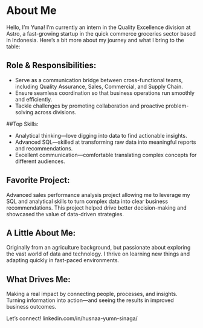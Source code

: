 # About Me

Hello, I’m Yuna! I’m currently an intern in the Quality Excellence division at Astro, a fast-growing startup in the quick commerce groceries sector based in Indonesia. Here’s a bit more about my journey and what I bring to the table:

## Role & Responsibilities:

- Serve as a communication bridge between cross-functional teams, including Quality Assurance, Sales, Commercial, and Supply Chain.
- Ensure seamless coordination so that business operations run smoothly and efficiently.
- Tackle challenges by promoting collaboration and proactive problem-solving across divisions.

##Top Skills:

- Analytical thinking—love digging into data to find actionable insights.
- Advanced SQL—skilled at transforming raw data into meaningful reports and recommendations.
- Excellent communication—comfortable translating complex concepts for different audiences.

## Favorite Project:

Advanced sales performance analysis project allowing me to leverage my SQL and analytical skills to turn complex data into clear business recommendations. This project helped drive better decision-making and showcased the value of data-driven strategies.

## A Little About Me:

Originally from an agriculture background, but passionate about exploring the vast world of data and technology. I thrive on learning new things and adapting quickly in fast-paced environments.

## What Drives Me:

Making a real impact by connecting people, processes, and insights. Turning information into action—and seeing the results in improved business outcomes.

Let’s connect!
linkedin.com/in/husnaa-yumn-sinaga/
